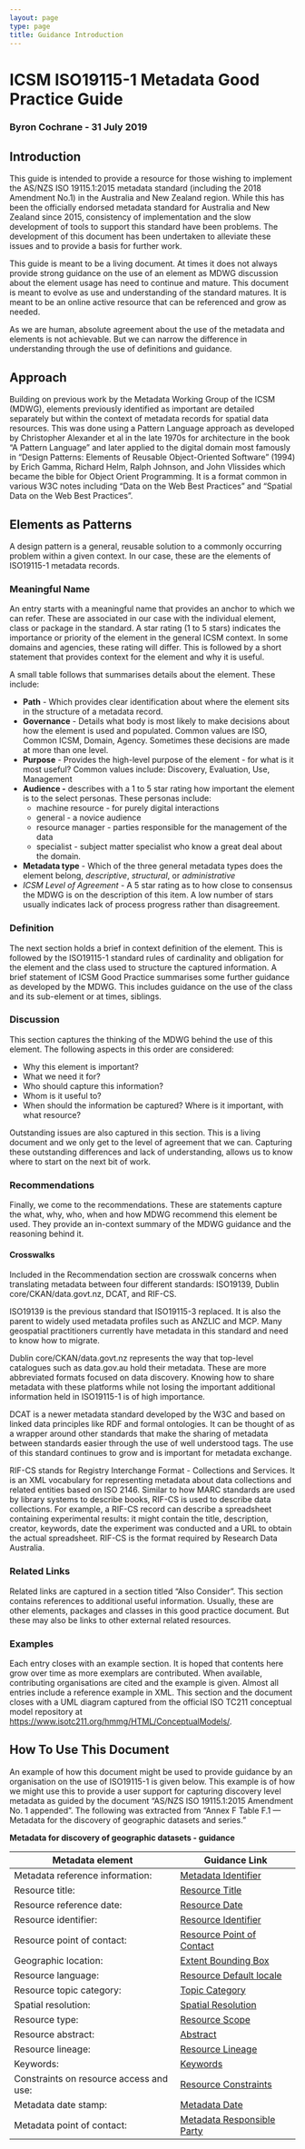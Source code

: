 ```yaml
---
layout: page
type: page
title: Guidance Introduction
---
```


# ICSM ISO19115-1 Metadata Good Practice Guide

### Byron Cochrane - 31 July 2019

## Introduction

This guide is intended to provide a resource for those wishing to implement the AS/NZS ISO 19115.1:2015 metadata standard (including the 2018 Amendment No.1) in the Australia and New Zealand region. While this has been the officially endorsed metadata standard for Australia and New Zealand since 2015, consistency of implementation and the slow development of tools to support this standard have been problems. The development of this document has been undertaken to alleviate these issues and to provide a basis for further work.

This guide is meant to be a living document. At times it does not always provide strong guidance on the use of an element as MDWG discussion about the element usage has need to continue and mature. This document is meant to evolve as use and understanding of the standard matures. It is meant to be an online active resource that can be referenced and grow as needed. 

As we are human, absolute agreement about the use of the metadata and elements is not achievable.  But we can narrow the difference in understanding through the use of definitions and guidance. 

## Approach

Building on previous work by the Metadata Working Group of the ICSM (MDWG), elements previously identified as important are detailed separately but within the context of metadata records for spatial data resources. This was done using a Pattern Language approach as developed by Christopher Alexander et al in the late 1970s for architecture in the book “A Pattern Language” and later applied to the digital domain most famously in “Design Patterns: Elements of Reusable Object-Oriented Software” (1994) by Erich Gamma, Richard Helm, Ralph Johnson, and John Vlissides which became the bible for Object Orient Programming. It is a format common in various W3C notes including “Data on the Web Best Practices” and “Spatial Data on the Web Best Practices”.

## Elements as Patterns

A design pattern is a general, reusable solution to a commonly occurring problem within a given context. In our case, these are the elements of ISO19115-1 metadata records. 

### Meaningful Name

An entry starts with a meaningful name that provides an anchor to which we can refer. These are associated in our case with the individual element, class or package in the standard. A star rating (1 to 5 stars) indicates the importance or priority of the element in the general ICSM context. In some domains and agencies, these rating will differ. This is followed by a short statement that provides context for the element and why it is useful.

A small table follows that summarises details about the element. These include:
- **Path** -  Which provides clear identification about where the element sits in the structure of a metadata record.
- **Governance** -  Details what body is most likely to make decisions about how the element is used and populated. Common values are ISO, Common ICSM, Domain, Agency. Sometimes these decisions are made at more than one level.
- **Purpose** - Provides the high-level purpose of the element - for what is it most useful? Common values include: Discovery, Evaluation, Use, Management
- **Audience -** describes with a 1 to 5 star rating how important the element is to the select personas.  These personas include:
  - machine resource - for purely digital interactions
  - general - a novice audience
  - resource manager - parties responsible for the management of the data
  - specialist - subject matter specialist who know a great deal about the domain.
- **Metadata type** - Which of the three general metadata types does the element belong, *descriptive*, *structural*, or *administrative*
- *ICSM Level of Agreement* - A 5 star rating as to how close to consensus the MDWG is on the description of this item. A low number of stars usually indicates lack of process progress rather than disagreement.

### Definition

The next section holds a brief in context definition of the element. This is followed by the ISO19115-1 standard rules of cardinality and obligation for the element and the class used to structure the captured information. A brief statement of ICSM Good Practice summarises some further guidance as developed by the MDWG. This includes guidance on the use of the class and its sub-element or at times, siblings.

### Discussion

This section captures the thinking of the MDWG behind the use of this element. The following aspects in this order are considered:
- Why this element is important?
- What we need it for?
- Who should capture this information? 
- Whom is it useful to?
- When should the information be captured? 
Where is it important, with what resource?

Outstanding issues are also captured in this section. This is a living document and we only get to the level of agreement that we can.  Capturing these outstanding differences and lack of understanding, allows us to know where to start on the next bit of work.

### Recommendations

Finally, we come to the recommendations. These are statements capture the what, why, who, when and how MDWG recommend this element be used. They provide an in-context summary of the MDWG guidance and the reasoning behind it.

#### Crosswalks

Included in the Recommendation section are crosswalk concerns when translating metadata between four different standards: ISO19139, Dublin core/CKAN/data.govt.nz, DCAT, and RIF-CS. 

ISO19139 is the previous standard that ISO19115-3 replaced. It is also the parent to widely used metadata profiles such as ANZLIC and MCP. Many geospatial practitioners currently have metadata in this standard and need to know how to migrate.

Dublin core/CKAN/data.govt.nz represents the way that top-level catalogues such as data.gov.au hold their metadata. These are more abbreviated formats focused on data discovery. Knowing how to share metadata with these platforms while not losing the important additional information held in ISO19115-1 is of high importance.

DCAT is a newer metadata standard developed by the W3C and based on linked data principles like RDF and formal ontologies. It can be thought of as a wrapper around other standards that make the sharing of metadata between standards easier through the use of well understood tags. The use of this standard continues to grow and is important for metadata exchange.

RIF-CS stands for Registry Interchange Format - Collections and Services. It is an XML vocabulary for representing metadata about data collections and related entities based on ISO 2146. Similar to how MARC standards are used by library systems to describe books, RIF-CS is used to describe data collections. For example, a RIF-CS record can describe a spreadsheet containing experimental results: it might contain the title, description, creator, keywords, date the experiment was conducted and a URL to obtain the actual spreadsheet. RIF-CS is the format required by Research Data Australia.

### Related Links

Related links are captured in a section titled “Also Consider”. This section contains references to additional useful information. Usually, these are other elements, packages and classes in this good practice document. But these may also be links to other external related resources.

### Examples

Each entry closes with an example section.  It is hoped that contents here grow over time as more exemplars are contributed. When available, contributing organisations are cited and the example is given.  Almost all entries include a reference example in XML.  This section and the document closes with a UML diagram captured from the official ISO TC211 conceptual model repository at https://www.isotc211.org/hmmg/HTML/ConceptualModels/.

## How To Use This Document

An example of how this document might be used to provide guidance by an organisation on the use of ISO19115-1 is given below. This example is of how we might use this to provide a user support for capturing discovery level metadata as guided by the document “AS/NZS ISO 19115.1:2015 Amendment No. 1 appended”. The following was extracted from “Annex F Table F.1 — Metadata for the discovery of geographic datasets and series.”

**Metadata for discovery of geographic datasets - guidance**

| **Metadata element** | **Guidance Link** | 
| --- | --- |
| Metadata reference information: | [Metadata Identifier](https://www.loomio.org/d/eAo6MDlO/md_metadata-metadata-identifier)|                      
| Resource title: | [Resource Title](https://www.loomio.org/d/yIYmrKV0/md_identification-citation-title-definition)|
| Resource reference date: | [Resource Date](https://www.loomio.org/d/wo72czua/md_identification-date-definition) | 
| Resource identifier: | [Resource Identifier](https://www.loomio.org/d/g01HSKVO/md_identification-citation-indentifer-definition) | 
| Resource point of contact:  | [Resource Point of Contact](https://www.loomio.org/d/t6o5IsjM/md_idenitification-point_of_contact-definition)| 
| Geographic location: | [Extent Bounding Box](https://www.loomio.org/d/rzZg1mDR/md_identification-geoextent-boundbox-definition) | 
| Resource language:  | [Resource Default locale](https://www.loomio.org/d/Hx9IsE7Q/md_identification-default-locale-definition)  | 
| Resource topic category: | [Topic Category](https://www.loomio.org/d/d25q1xUO/md_identification-topic-category-definition)    | 
| Spatial resolution:   | [Spatial Resolution](https://www.loomio.org/d/SeUHYkXC/md_identification-spatial-resolution-definition) | 
| Resource type:  | [Resource Scope](https://www.loomio.org/d/6i2CwDIM/md_metadata-md_metadatascope)  | 
| Resource abstract:   | [Abstract](https://www.loomio.org/d/f2lFqJTE/md_identification-abstract-definition) | 
| Resource lineage: | [Resource Lineage](https://www.loomio.org/d/ifwCE2kg/md_identification-resourcelineage-definition)  | 
| Keywords:   | [Keywords](https://www.loomio.org/d/SPHb8Vkj/md_identification-keywords-definition)  | 
| Constraints on resource access and use: | [Resource Constraints](https://www.loomio.org/d/61RkY0WK/md_identification-constraints-definition)   | 
| Metadata date stamp:  | [Metadata Date](https://www.loomio.org/d/c7m9GKE1/md_metadata-dateinfo)  | 
|Metadata point of contact: | [Metadata Responsible Party](https://www.loomio.org/d/Z2mY9yaF/md_metadata-contact-responsible-party-)  |

